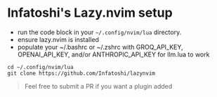 # Infatoshi's Lazy.nvim setup

- run the code block in your `~/.config/nvim/lua` directory.
- ensure lazy.nvim is installed
- populate your ~/.bashrc or ~/.zshrc with GROQ_API_KEY, OPENAI_API_KEY, and/or ANTHROPIC_API_KEY for llm.lua to work

```
cd ~/.config/nvim/lua
git clone https://github.com/Infatoshi/lazynvim
```

> Feel free to submit a PR if you want a plugin added
